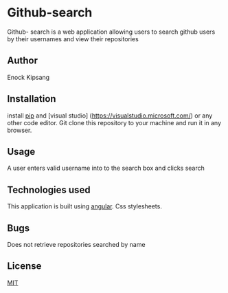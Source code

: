 # Github-search

Github- search is a web application allowing users to search github users by their usernames and view their repositories

## Author

Enock Kipsang

## Installation

install [pip](https://nodejs.org/en/download/) and [visual studio] (https://visualstudio.microsoft.com/) or any other code editor.
Git clone this repository to your machine and run it in any browser.


## Usage
A user enters valid username into to the search box and clicks search

 ## Technologies used

 This application is built using [angular](https://angular.io/).
 Css stylesheets.

 ## Bugs

 Does not retrieve repositories searched by name

## License
[MIT](https://choosealicense.com/licenses/mit/)

